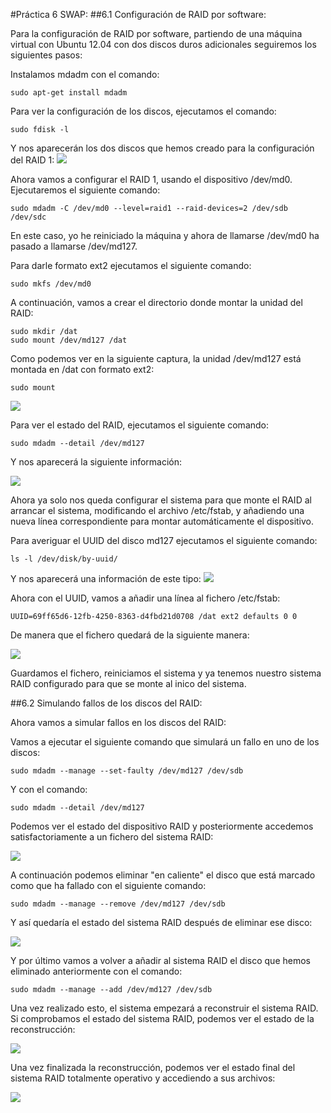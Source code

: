 #Práctica 6 SWAP:
##6.1 Configuración de RAID por software:

Para la configuración de RAID por software, partiendo de una máquina virtual con Ubuntu 12.04 con dos discos duros adicionales seguiremos los siguientes pasos:

Instalamos mdadm con el comando:

```
sudo apt-get install mdadm
```

Para ver la configuración de los discos, ejecutamos el comando:

```
sudo fdisk -l
```

Y nos aparecerán los dos discos que hemos creado para la configuración del RAID 1:
<img src="imagenes/fiskInicial.png">

Ahora vamos a configurar el RAID 1, usando el dispositivo /dev/md0. Ejecutaremos el siguiente comando:

```
sudo mdadm -C /dev/md0 --level=raid1 --raid-devices=2 /dev/sdb /dev/sdc
```

En este caso, yo he reiniciado la máquina y ahora de llamarse /dev/md0 ha pasado a llamarse /dev/md127.

Para darle formato ext2 ejecutamos el siguiente comando:
```
sudo mkfs /dev/md0
```

A continuación, vamos a crear el directorio donde montar la unidad del RAID:

```
sudo mkdir /dat
sudo mount /dev/md127 /dat
```

Como podemos ver en la siguiente captura, la unidad /dev/md127 está montada en /dat con formato ext2:

```
sudo mount
```

<img src="imagenes/sudoMount.png">

Para ver el estado del RAID, ejecutamos el siguiente comando:

```
sudo mdadm --detail /dev/md127
```
Y nos aparecerá la siguiente información:

<img src="imagenes/mdadmDetail.png">

Ahora ya solo nos queda configurar el sistema para que monte el RAID al arrancar el sistema, modificando el archivo /etc/fstab, y añadiendo una nueva línea correspondiente para montar automáticamente el dispositivo.

Para averiguar el UUID del disco md127 ejecutamos el siguiente comando:
```
ls -l /dev/disk/by-uuid/
```
Y nos aparecerá una información de este tipo:
<img src="imagenes/lsUUID.png">

Ahora con el UUID, vamos a añadir una línea al fichero /etc/fstab:
```
UUID=69ff65d6-12fb-4250-8363-d4fbd21d0708 /dat ext2 defaults 0 0
```
De manera que el fichero quedará de la siguiente manera:

<img src="imagenes/fstabEdit.png">

Guardamos el fichero, reiniciamos el sistema y ya tenemos nuestro sistema RAID configurado para que se monte al inico del sistema.

##6.2 Simulando fallos de los discos del RAID:

Ahora vamos a simular fallos en los discos del RAID:

Vamos a ejecutar el siguiente comando que simulará un fallo en uno de los discos:

```
sudo mdadm --manage --set-faulty /dev/md127 /dev/sdb
```

Y con el comando:
```
sudo mdadm --detail /dev/md127
```
Podemos ver el estado del dispositivo RAID y posteriormente accedemos satisfactoriamente a un fichero del sistema RAID:

<img src="imagenes/faultyRAID.png">

A continuación podemos eliminar "en caliente" el disco que está marcado como que ha fallado con el siguiente comando:

```
sudo mdadm --manage --remove /dev/md127 /dev/sdb
```
Y así quedaría el estado del sistema RAID después de eliminar ese disco:

<img src="imagenes/removedRAID.png">

Y por último vamos a volver a añadir al sistema RAID el disco que hemos eliminado anteriormente con el comando:
```
sudo mdadm --manage --add /dev/md127 /dev/sdb
```
Una vez realizado esto, el sistema empezará a reconstruir el sistema RAID. Si comprobamos el estado del sistema RAID, podemos ver el estado de la reconstrucción:

<img src="imagenes/rebuildingRAID.png">

Una vez finalizada la reconstrucción, podemos ver el estado final del sistema RAID totalmente operativo y accediendo a sus archivos:

<img src="imagenes/activeRAID.png">



